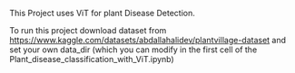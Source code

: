 This Project uses ViT for plant Disease Detection.

To run this project download dataset from 
https://www.kaggle.com/datasets/abdallahalidev/plantvillage-dataset
and set your own data_dir (which you can modify in the first cell of the Plant_disease_classification_with_ViT.ipynb)

